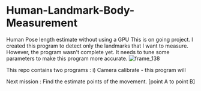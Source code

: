 # Human-Landmark-Body-Measurement
Human Pose length estimate without using a GPU
This is on going project. I created this program to detect only the landmarks that I want to measure. However, the program wasn't complete yet. It needs to tune some parameters to make this program more accurate.
![frame_138](https://github.com/bring-nirachornkul/Human-Landmark-Measurement/assets/89494368/8ac0899c-28ab-4246-8712-f021bacbd4c5)

This repo contains two programs :
i) Camera calibrate - this program will 


Next mission : Find the estimate points of the movement. [point A to point B]
